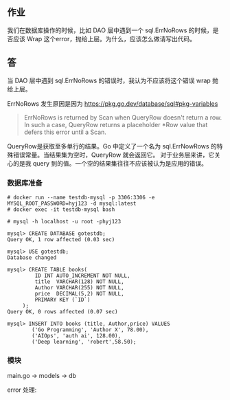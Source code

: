 作业
---
我们在数据库操作的时候，比如 DAO 层中遇到一个 sql.ErrNoRows 的时候，是否应该 Wrap 这个error，抛给上层。为什么，应该怎么做请写出代码。

答
---
当 DAO 层中遇到 sql.ErrNoRows 的错误时，我认为不应该将这个错误 wrap 抛给上层。

ErrNoRows 发生原因是因为 https://pkg.go.dev/database/sql#pkg-variables
> ErrNoRows is returned by Scan when QueryRow doesn't return a row. In such a case, QueryRow returns a placeholder *Row value that defers this error until a Scan.

QueryRow是获取至多单行的结果。Go 中定义了一个名为 sql.ErrNowRows 的特殊错误常量。当结果集为空时，QueryRow 就会返回它。
对于业务层来讲，它关心的是我 query 到的值。一个空的结果集往往不应该被认为是应用的错误。

### 数据库准备
```
# docker run --name testdb-mysql -p 3306:3306 -e MYSQL_ROOT_PASSWORD=hyj123 -d mysql:latest
# docker exec -it testdb-mysql bash

# mysql -h localhost -u root -phyj123 

mysql> CREATE DATABASE gotestdb;
Query OK, 1 row affected (0.03 sec)

mysql> USE gotestdb;
Database changed

mysql> CREATE TABLE books(
         ID INT AUTO_INCREMENT NOT NULL,
         title  VARCHAR(128) NOT NULL,
         Author VARCHAR(255) NOT NULL,
         price  DECIMAL(5,2) NOT NULL,
         PRIMARY KEY (`ID`)
     );
Query OK, 0 rows affected (0.07 sec)

mysql> INSERT INTO books (title, Author,price) VALUES
        ('Go Programming', 'Author X', 78.00),
        ('AIOps', 'auth ai', 128.00),
        ('Deep learning', 'robert',58.50);
```

### 模块
main.go -> models -> db

error 处理: 
